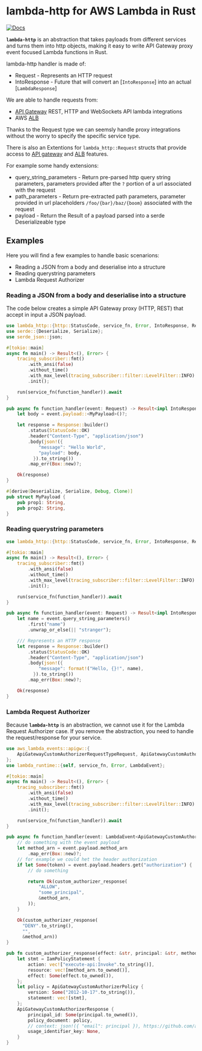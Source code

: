 # lambda-http for AWS Lambda in Rust

[![Docs](https://docs.rs/lambda_http/badge.svg)](https://docs.rs/lambda_http) 

**`lambda-http`** is an abstraction that takes payloads from different services and turns them into http objects, making it easy to write API Gateway proxy event focused Lambda functions in Rust.

lambda-http handler is made of:
* Request - Represents an HTTP request
* IntoResponse - Future that will convert an [`IntoResponse`] into an actual [`LambdaResponse`]

We are able to handle requests from:
* [API Gateway](https://docs.aws.amazon.com/apigateway/latest/developerguide/welcome.html) REST, HTTP and WebSockets API lambda integrations
* AWS [ALB](https://docs.aws.amazon.com/elasticloadbalancing/latest/application/introduction.html)

Thanks to the Request type we can seemsly handle proxy integrations without the worry to specify the specific service type.

There is also an Extentions for `lambda_http::Request` structs that provide access to [API gateway](https://docs.aws.amazon.com/apigateway/latest/developerguide/set-up-lambda-proxy-integrations.html#api-gateway-simple-proxy-for-lambda-input-format) and [ALB](https://docs.aws.amazon.com/elasticloadbalancing/latest/application/lambda-functions.html) features.

For example some handy extensions:

* query_string_parameters - Return pre-parsed http query string parameters, parameters provided after the `?` portion of a url associated with the request
* path_parameters - Return pre-extracted path parameters, parameter provided in url placeholders `/foo/{bar}/baz/{boom}` associated with the request
* payload - Return the Result of a payload parsed into a serde Deserializeable type

## Examples

Here you will find a few examples to handle basic scenarions:

* Reading a JSON from a body and deserialise into a structure
* Reading querystring parameters
* Lambda Request Authorizer

### Reading a JSON from a body and deserialise into a structure

The code below creates a simple API Gateway proxy (HTTP, REST) that accept in input a JSON payload.

```rust
use lambda_http::{http::StatusCode, service_fn, Error, IntoResponse, Request};
use serde::{Deserialize, Serialize};
use serde_json::json;

#[tokio::main]
async fn main() -> Result<(), Error> {
    tracing_subscriber::fmt()
        .with_ansi(false)
        .without_time()
        .with_max_level(tracing_subscriber::filter::LevelFilter::INFO)
        .init();

    run(service_fn(function_handler)).await
}

pub async fn function_handler(event: Request) -> Result<impl IntoResponse, Error> {
    let body = event.payload::<MyPayload>()?;

    let response = Response::builder()
        .status(StatusCode::OK)
        .header("Content-Type", "application/json")
        .body(json!({
            "message": "Hello World",
            "payload": body, 
          }).to_string())
        .map_err(Box::new)?;

    Ok(response)
}

#[derive(Deserialize, Serialize, Debug, Clone)]
pub struct MyPayload {
    pub prop1: String,
    pub prop2: String,
}
```

### Reading querystring parameters

```rust
use lambda_http::{http::StatusCode, service_fn, Error, IntoResponse, Request, RequestExt};

#[tokio::main]
async fn main() -> Result<(), Error> {
    tracing_subscriber::fmt()
        .with_ansi(false)
        .without_time()
        .with_max_level(tracing_subscriber::filter::LevelFilter::INFO)
        .init();

    run(service_fn(function_handler)).await
}

pub async fn function_handler(event: Request) -> Result<impl IntoResponse, Error> {
    let name = event.query_string_parameters()
        .first("name")
        .unwrap_or_else(|| "stranger");

    /// Represents an HTTP response
    let response = Response::builder()
        .status(StatusCode::OK)
        .header("Content-Type", "application/json")
        .body(json!({
            "message": format!("Hello, {}!", name),
          }).to_string())
        .map_err(Box::new)?;

    Ok(response)
}
```

### Lambda Request Authorizer

Because **`lambda-http`** is an abstraction, we cannot use it for the Lambda Request Authorizer case.
If you remove the abstraction, you need to handle the request/response for your service.


```rust
use aws_lambda_events::apigw::{
    ApiGatewayCustomAuthorizerRequestTypeRequest, ApiGatewayCustomAuthorizerResponse,
};
use lambda_runtime::{self, service_fn, Error, LambdaEvent};

#[tokio::main]
async fn main() -> Result<(), Error> {
    tracing_subscriber::fmt()
        .with_ansi(false)
        .without_time()
        .with_max_level(tracing_subscriber::filter::LevelFilter::INFO)
        .init();

    run(service_fn(function_handler)).await
}

pub async fn function_handler(event: LambdaEvent<ApiGatewayCustomAuthorizerRequestTypeRequest>) -> Result<ApiGatewayCustomAuthorizerResponse, Error> {
    // do something with the event payload
    let method_arn = event.payload.method_arn
        .map_err(Box::new)?;
    // for example we could het the header authorization
    if let Some(token) = event.payload.headers.get("authorization") {
        // do something

        return Ok(custom_authorizer_response(
            "ALLOW",
            "some_principal",
            &method_arn,
        ));
    }

    Ok(custom_authorizer_response(
      "DENY".to_string(), 
      "", 
      &method_arn))
}

pub fn custom_authorizer_response(effect: &str, principal: &str, method_arn: &str) -> ApiGatewayCustomAuthorizerResponse {
    let stmt = IamPolicyStatement {
        action: vec!["execute-api:Invoke".to_string()],
        resource: vec![method_arn.to_owned()],
        effect: Some(effect.to_owned()),
    };
    let policy = ApiGatewayCustomAuthorizerPolicy {
        version: Some("2012-10-17".to_string()),
        statement: vec![stmt],
    };
    ApiGatewayCustomAuthorizerResponse {
        principal_id: Some(principal.to_owned()),
        policy_document: policy,
        // context: json!({ "email": principal }), https://github.com/awslabs/aws-lambda-rust-runtime/discussions/548
        usage_identifier_key: None,
    }
}
```